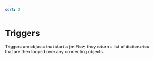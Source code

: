 ```yaml
---
sort: 2
---
```


# Triggers

Triggers are objects that start a jimiFlow, they return a list of dictionaries that are then looped over any connecting objects.
